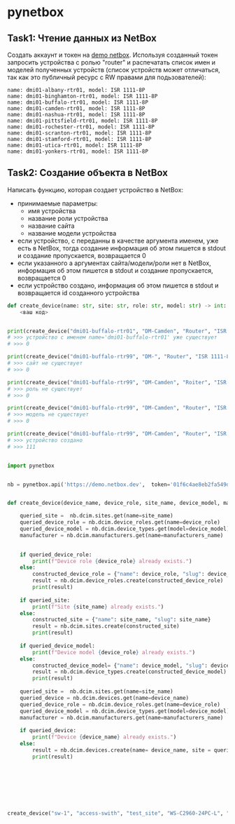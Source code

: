 
# pynetbox

## Task1: Чтение данных из NetBox

Создать аккаунт и токен на [demo netbox](https://demo.netbox.dev/). Используя созданный токен запросить устройства с ролью "router" и распечатать список имен и моделей полученных устройств (список устройств может отличаться, так как это публичный ресурс с RW правами для подьзователей):

```text
name: dmi01-albany-rtr01, model: ISR 1111-8P
name: dmi01-binghamton-rtr01, model: ISR 1111-8P
name: dmi01-buffalo-rtr01, model: ISR 1111-8P
name: dmi01-camden-rtr01, model: ISR 1111-8P
name: dmi01-nashua-rtr01, model: ISR 1111-8P
name: dmi01-pittsfield-rtr01, model: ISR 1111-8P
name: dmi01-rochester-rtr01, model: ISR 1111-8P
name: dmi01-scranton-rtr01, model: ISR 1111-8P
name: dmi01-stamford-rtr01, model: ISR 1111-8P
name: dmi01-utica-rtr01, model: ISR 1111-8P
name: dmi01-yonkers-rtr01, model: ISR 1111-8P
```

## Task2: Создание объекта в NetBox

Написать функцию, которая создает устройство в NetBox:

- принимаемые параметры:
  - имя устройства
  - название роли устройства
  - название сайта
  - название модели устройства
- если устройство, с переданны в качестве аргумента именем, уже есть в NetBox, тогда создание информация об этом пишется в stdout и создание пропускается, возвращается 0
- если указанного а аргументах сайта/модели/роли нет в NetBox, информация об этом пишется в stdout и создание пропускается, возвращается 0
- если устройство создано, информация об этом пишется в stdout и возвращается id созданного устройства

```python
def create_device(name: str, site: str, role: str, model: str) -> int:
    <ваш код>


print(create_device("dmi01-buffalo-rtr01", "DM-Camden", "Router", "ISR 1111-8P"))
# >>> устройство с именем name='dmi01-buffalo-rtr01' уже существует
# >>> 0

print(create_device("dmi01-buffalo-rtr99", "DM-", "Router", "ISR 1111-8P"))
# >>> сайт не существует
# >>> 0

print(create_device("dmi01-buffalo-rtr99", "DM-Camden", "Roiter", "ISR 1111-8P"))
# >>> роль не существует
# >>> 0

print(create_device("dmi01-buffalo-rtr99", "DM-Camden", "Router", "ISR 1111-8Pdd"))
# >>> модель не существует
# >>> 0

print(create_device("dmi01-buffalo-rtr99", "DM-Camden", "Router", "ISR 1111-8P"))
# >>> устройство создано
# >>> 111
```

```python

import pynetbox


nb = pynetbox.api('https://demo.netbox.dev',  token='01f6c4ae8eb2fa549d5ffcb3e9dde124868e422e')


def create_device(device_name, device_role, site_name, device_model, manufacturers_name):

    queried_site =  nb.dcim.sites.get(name=site_name)
    queried_device_role = nb.dcim.device_roles.get(name=device_role)
    queried_device_model = nb.dcim.device_types.get(model=device_model)
    manufacturer = nb.dcim.manufacturers.get(name=manufacturers_name)

        
    if queried_device_role:
        print(f"Device role {device_role} already exists.")
    else:
        constructed_device_role = {"name": device_role, "slug": device_role}
        result = nb.dcim.device_roles.create(constructed_device_role)
        print(result)
        
    if queried_site:
        print(f"Site {site_name} already exists.")
    else:
        constructed_site = {"name": site_name, "slug": site_name}
        result = nb.dcim.sites.create(constructed_site)
        print(result)
        
    if queried_device_model:
        print(f"Device model {device_role} already exists.")
    else:
        constructed_device_model= {"name": device_model, "slug": device_model, "model": device_model, "manufacturer": manufacturer.id}
        result = nb.dcim.device_types.create(constructed_device_model)
        print(result)
    
    queried_site =  nb.dcim.sites.get(name=site_name)
    queried_device = nb.dcim.devices.get(name=device_name)
    queried_device_role = nb.dcim.device_roles.get(name=device_role)
    queried_device_model = nb.dcim.device_types.get(model=device_model)
    manufacturer = nb.dcim.manufacturers.get(name=manufacturers_name)
    
    if queried_device:
        print(f"Device {device_name} already exists.")
    else:
        result = nb.dcim.devices.create(name= device_name, site = queried_site.id, device_type = queried_device_model.id, role = queried_device_role.id)
        print(result)
    
    
    





create_device("sw-1", "access-swith", "test_site", "WS-C2960-24PC-L", "Cisco")
    
    
```
